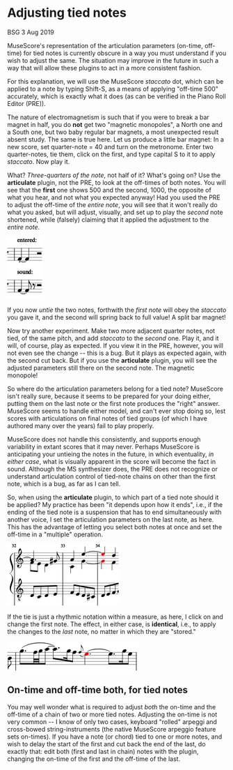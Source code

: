# Adjusting tied notes

BSG 3 Aug 2019

MuseScore's representation of the articulation parameters (on-time, off-time) for tied notes is currently obscure in a way you must understand if you wish to adjust the same.  The situation may improve in the future in such a way that will allow these plugins to act in a more consistent fashion.

For this explanation, we will use the MuseScore *staccato* dot, which can be applied to a note by typing Shift-S, as a means of applying "off-time 500" accurately, which is exactly what it does (as can be verified in the Piano Roll Editor (PRE)).

The nature of electromagnetism is such that if you were to break a bar magnet in half, you do **not** get two "magnetic monopoles", a North one and a South one, but two baby regular bar magnets, a most unexpected result absent study.  The same is true here.  Let us produce a little bar magnet: In a new score, set quarter-note = 40 and turn on the metronome. Enter two quarter-notes, tie them, click on the first, and type capital S to it to apply *staccato*.  Now play it.

What? *Three-quarters of the note*, not half of it? What's going on?  Use the **articulate** plugin, not the PRE, to look at the off-times of both notes.  You will see that the **first** one shows 500 and the second, 1000, the opposite of what you hear, and not what you expected anyway! Had you used the PRE to adjust the off-time of the *entire note*, you will see that it won't really do what you asked, but will adjust, visually, and set up to play the *second* note shortened, while (falsely) claiming that it applied the adjustment to the *entire note*.

![adjustment displacement example](staccatoAnomaly.png)

If you now *untie* the two notes, forthwith the *first note* will obey the *staccato* you gave it, and the second will spring back to full value!  A split bar magnet!

Now try another experiment.  Make two more adjacent quarter notes, not tied, of the same pitch, and add *staccato* to the *second* one. Play it, and it will, of course, play as expected. If you view it in the PRE, however, you will not even see the change -- this is a bug. But it plays as expected again, with the second cut back. But if you use the **articulate** plugin, you will see the adjusted parameters still there on the second note. The magnetic monopole!

So where do the articulation parameters belong for a tied note? MuseScore isn't really sure, because it seems to be prepared for your doing either, putting them on the last note or the first note produces the "right" answer.  MuseScore seems to handle either model, and can't ever stop doing so, lest scores with articulations on final notes of tied groups (of which I have authored many over the years) fail to play properly.

MuseScore does not handle this consistently, and supports enough variability in extant scores that it may never.  Perhaps MuseScore is anticipating your untieing the notes in the future, in which eventuality, *in either case*, what is visually apparent in the score will become the fact in sound.  Although the MS synthesizer does, the PRE does not recognize or understand articulation control of tied-note chains on other than the first note, which is a bug, as far as I can tell.

So, when using the **articulate** plugin, to which part of a tied note should it be applied?  My practice has been "it depends upon how it ends", i.e., if the ending of the tied note is a suspension that has to end simultaneously with another voice, I set the articulation parameters on the last note, as here.  This has the advantage of letting you select both notes at once and set the off-time in a "multiple" operation.

![BWV 227.9 excerpt](bwv227suspx1.png)

If the tie is just a rhythmic notation within a measure, as here, I click on and change the first note.  The effect, in either case, is **identical**, i.e., to apply the changes to the *last* note, no matter in which they are "stored."

![Rhythmic tieing](tieartic2.png)

## On-time and off-time both, for tied notes

You may well wonder what is required to adjust *both* the on-time and the off-time of a chain of two or more tied notes.  Adjusting the on-time is not very common -- I know of only two cases, keyboard "rolled" arpeggi and cross-bowed string-instruments (the native MuseScore arpeggio feature sets on-times).  If you have a note (or chord) tied to one or more notes, and wish to delay the start of the first and cut back the end of the last, do exactly that: edit both (first and last in chain) notes with the plugin, changing the on-time of the first and the off-time of the last.

